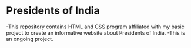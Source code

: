 # Presidents of India
-This repository contains HTML and CSS program affiliated with my basic project to create an informative website about Presidents of India. 
-This is an ongoing project. 
